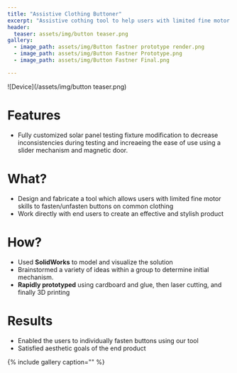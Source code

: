 ```yaml
---
title: "Assistive Clothing Buttoner"
excerpt: "Assistive cothing tool to help users with limited fine motor abilities to fasten and unbutton buttons."
header:
  teaser: assets/img/button teaser.png
gallery:
  - image_path: assets/img/Button fastner prototype render.png
  - image_path: assets/img/Button Fastner Prototype.png
  - image_path: assets/img/Button Fastner Final.png

---
```

![Device](/assets/img/button teaser.png)

# Features

* Fully customized solar panel testing fixture modification to decrease inconsistencies during testing and increaeing the ease of use using a slider mechanism and magnetic door.

# What?

* Design and fabricate a tool which allows users with limited fine motor skills to fasten/unfasten buttons on common clothing
* Work directly with end users to create an effective and stylish product

# How?

* Used **SolidWorks** to model and visualize the solution
* Brainstormed a variety of ideas within a group to determine initial mechanism.
* **Rapidly prototyped** using cardboard and glue, then laser cutting, and finally 3D printing

# Results

* Enabled the users to individually fasten buttons using our tool
* Satisfied aesthetic goals of the end product

{% include gallery caption="" %}
